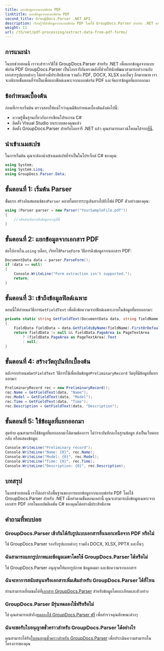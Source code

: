 ```yaml
---
title: แยกข้อมูลจากแบบฟอร์ม PDF
linktitle: แยกข้อมูลจากแบบฟอร์ม PDF
second_title: GroupDocs.Parser .NET API
description: เรียนรู้วิธีดึงข้อมูลจากแบบฟอร์ม PDF โดยใช้ GroupDocs.Parser สำหรับ .NET คำแนะนำทีละขั้นตอนพร้อมตัวอย่างโค้ดและคำถามที่พบบ่อย
weight: 11
url: /th/net/pdf-processing/extract-data-from-pdf-forms/
---
```

## การแนะนำ
ในบทช่วยสอนนี้ เราจะสำรวจวิธีใช้ GroupDocs.Parser สำหรับ .NET เพื่อแยกข้อมูลจากแบบฟอร์ม PDF GroupDocs.Parser เป็นไลบรารีอันทรงพลังที่ช่วยให้นักพัฒนาสามารถทำงานกับเอกสารรูปแบบต่างๆ ได้อย่างมีประสิทธิภาพ รวมถึง PDF, DOCX, XLSX และอื่นๆ อีกมากมาย เราจะอธิบายขั้นตอนที่จำเป็นเพื่อแยกฟิลด์เฉพาะจากแบบฟอร์ม PDF และจัดการข้อมูลที่แยกออกมา
## ข้อกำหนดเบื้องต้น
ก่อนที่เราจะเริ่มต้น ตรวจสอบให้แน่ใจว่าคุณมีข้อกำหนดเบื้องต้นดังต่อไปนี้:
- ความรู้พื้นฐานเกี่ยวกับการเขียนโปรแกรม C#
- ติดตั้ง Visual Studio บนระบบของคุณแล้ว
- ติดตั้ง GroupDocs.Parser สำหรับไลบรารี .NET แล้ว คุณสามารถดาวน์โหลดได้จาก[ที่นี่](https://releases.groupdocs.com/parser/net/).

## นำเข้าเนมสเปซ
ในการเริ่มต้น คุณจะต้องนำเข้าเนมสเปซที่จำเป็นในโปรเจ็กต์ C# ของคุณ:
```csharp
using System;
using System.Linq;
using GroupDocs.Parser.Data;
```
## ขั้นตอนที่ 1: เริ่มต้น Parser
 ขั้นแรก สร้างอินสแตนซ์ของ`Parser` คลาสโดยการระบุเส้นทางไปยังไฟล์ PDF ตัวอย่างของคุณ:
```csharp
using (Parser parser = new Parser("YourSampleFile.pdf"))
{
    //รหัสสำหรับการดึงข้อมูลจะอยู่ที่นี่
}
```
## ขั้นตอนที่ 2: แยกข้อมูลจากเอกสาร PDF
 ต่อไปภายใน.`using` บล็อก, เรียกใช้`ParseForm` วิธีการดึงข้อมูลจากเอกสาร PDF:
```csharp
DocumentData data = parser.ParseForm();
if (data == null)
{
    Console.WriteLine("Form extraction isn't supported.");
    return;
}
```
## ขั้นตอนที่ 3: เข้าถึงข้อมูลฟิลด์เฉพาะ
 ตอนนี้ให้กำหนดวิธีการ`GetFieldText` เพื่อดึงข้อความจากฟิลด์เฉพาะภายในข้อมูลที่แยกออกมา:
```csharp
private static string GetFieldText(DocumentData data, string fieldName)
{
    FieldData fieldData = data.GetFieldsByName(fieldName).FirstOrDefault();
    return fieldData != null && fieldData.PageArea is PageTextArea
        ? (fieldData.PageArea as PageTextArea).Text
        : null;
}
```
## ขั้นตอนที่ 4: สร้างวัตถุบันทึกเบื้องต้น
 หลังจากกำหนด`GetFieldText` วิธีการใช้เพื่อเติมข้อมูล`PreliminaryRecord` วัตถุที่มีข้อมูลที่แยกออกมา:
```csharp
PreliminaryRecord rec = new PreliminaryRecord();
rec.Name = GetFieldText(data, "Name");
rec.Model = GetFieldText(data, "Model");
rec.Time = GetFieldText(data, "Time");
rec.Description = GetFieldText(data, "Description");
```
## ขั้นตอนที่ 5: ใช้ข้อมูลที่แยกออกมา
สุดท้าย คุณสามารถใช้ข้อมูลที่แยกออกมาได้ตามต้องการ ไม่ว่าจะบันทึกลงในฐานข้อมูล ส่งเป็นเว็บตอบกลับ หรือแสดงข้อมูล:
```csharp
Console.WriteLine("Preliminary record");
Console.WriteLine("Name: {0}", rec.Name);
Console.WriteLine("Model: {0}", rec.Model);
Console.WriteLine("Time: {0}", rec.Time);
Console.WriteLine("Description: {0}", rec.Description);
```

## บทสรุป
ในบทช่วยสอนนี้ เราได้กล่าวถึงพื้นฐานของการแยกข้อมูลจากแบบฟอร์ม PDF โดยใช้ GroupDocs.Parser สำหรับ .NET เมื่อทำตามขั้นตอนเหล่านี้ คุณจะสามารถดึงข้อมูลเฉพาะจากเอกสาร PDF ภายในแอปพลิเคชัน C# ของคุณได้อย่างมีประสิทธิภาพ

## คำถามที่พบบ่อย
### GroupDocs.Parser เข้ากันได้กับรูปแบบเอกสารอื่นนอกเหนือจาก PDF หรือไม่
ใช่ GroupDocs.Parser รองรับรูปแบบต่างๆ รวมถึง DOCX, XLSX, PPTX และอื่นๆ
### ฉันสามารถแยกรูปภาพและข้อมูลเมตาโดยใช้ GroupDocs.Parser ได้หรือไม่
ใช่ GroupDocs.Parser อนุญาตให้แยกรูปภาพ ข้อมูลเมตา และข้อความจากเอกสาร
### ฉันจะหาการสนับสนุนหรือเอกสารเพิ่มเติมสำหรับ GroupDocs.Parser ได้ที่ไหน
 ท่านสามารถเยี่ยมชมได้ที่[เอกสาร GroupDocs.Parser](https://tutorials.groupdocs.com/parser/net/) สำหรับข้อมูลโดยละเอียดและตัวอย่าง
### GroupDocs.Parser มีรุ่นทดลองใช้ฟรีหรือไม่
 ใช่ คุณสามารถเข้าถึง[ทดลองใช้ GroupDocs.Parser ฟรี](https://releases.groupdocs.com/) เพื่อสำรวจคุณลักษณะต่างๆ
### ฉันจะขอรับใบอนุญาตชั่วคราวสำหรับ GroupDocs.Parser ได้อย่างไร
 คุณสามารถได้รับ[ใบอนุญาตชั่วคราวสำหรับ GroupDocs.Parser](https://purchase.groupdocs.com/temporary-license/) เพื่อประเมินความสามารถในโครงการของคุณ